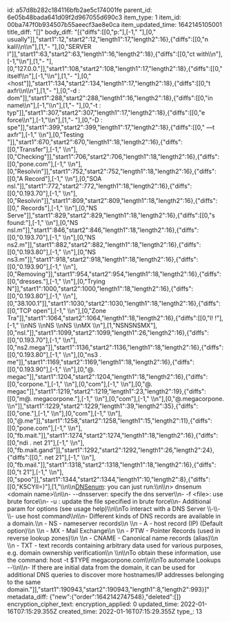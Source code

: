 id: a57d8b282c184116bfb2ae5c174001fe
parent_id: 6e05b48bada641d09f2d967055d690c3
item_type: 1
item_id: 00ba747f0b934507b55aeecf3ae8e0ca
item_updated_time: 1642145105001
title_diff: "[]"
body_diff: "[{\"diffs\":[[0,\"p:</ins>\"],[-1,\" \"],[0,\" usually\"]],\"start1\":12,\"start2\":12,\"length1\":17,\"length2\":16},{\"diffs\":[[0,\"n kali\\\n\\\n\"],[1,\"- \"],[0,\"SERVER I\"]],\"start1\":63,\"start2\":63,\"length1\":16,\"length2\":18},{\"diffs\":[[0,\"ct with\\\n\"],[-1,\"\\\n\"],[1,\"- \"],[0,\"127.0.0.\"]],\"start1\":108,\"start2\":108,\"length1\":17,\"length2\":18},{\"diffs\":[[0,\" itself\\\n\"],[-1,\"\\\n\"],[1,\"- \"],[0,\"&lt;host\"]],\"start1\":134,\"start2\":134,\"length1\":17,\"length2\":18},{\"diffs\":[[0,\"t axfr\\\n\\\n\"],[1,\"- \"],[0,\"-d : dom\"]],\"start1\":288,\"start2\":288,\"length1\":16,\"length2\":18},{\"diffs\":[[0,\"in name\\\n\"],[-1,\"\\\n\"],[1,\"- \"],[0,\"-t : typ\"]],\"start1\":307,\"start2\":307,\"length1\":17,\"length2\":18},{\"diffs\":[[0,\"e force\\\n\"],[-1,\"\\\n\"],[1,\"- \"],[0,\"-D : spe\"]],\"start1\":399,\"start2\":399,\"length1\":17,\"length2\":18},{\"diffs\":[[0,\" —t axfr\"],[-1,\" \\\n\"],[0,\"Testing \"]],\"start1\":670,\"start2\":670,\"length1\":18,\"length2\":16},{\"diffs\":[[0,\"Transfer\"],[-1,\" \\\n\"],[0,\"Checking\"]],\"start1\":706,\"start2\":706,\"length1\":18,\"length2\":16},{\"diffs\":[[0,\"pone.com\"],[-1,\" \\\n\"],[0,\"Resolvin\"]],\"start1\":752,\"start2\":752,\"length1\":18,\"length2\":16},{\"diffs\":[[0,\"A Record\"],[-1,\" \\\n\"],[0,\"SOA nsl.\"]],\"start1\":772,\"start2\":772,\"length1\":18,\"length2\":16},{\"diffs\":[[0,\"0.193.70\"],[-1,\" \\\n\"],[0,\"Resolvin\"]],\"start1\":809,\"start2\":809,\"length1\":18,\"length2\":16},{\"diffs\":[[0,\" Records\"],[-1,\" \\\n\"],[0,\"NS Serve\"]],\"start1\":829,\"start2\":829,\"length1\":18,\"length2\":16},{\"diffs\":[[0,\"s found:\"],[-1,\" \\\n\"],[0,\"NS nsl.m\"]],\"start1\":846,\"start2\":846,\"length1\":18,\"length2\":16},{\"diffs\":[[0,\"0.193.70\"],[-1,\" \\\n\"],[0,\"NS ns2.m\"]],\"start1\":882,\"start2\":882,\"length1\":18,\"length2\":16},{\"diffs\":[[0,\"0.193.80\"],[-1,\" \\\n\"],[0,\"NS ns3.m\"]],\"start1\":918,\"start2\":918,\"length1\":18,\"length2\":16},{\"diffs\":[[0,\"0.193.90\"],[-1,\" \\\n\"],[0,\"Removing\"]],\"start1\":954,\"start2\":954,\"length1\":18,\"length2\":16},{\"diffs\":[[0,\"dresses.\"],[-1,\" \\\n\"],[0,\"Trying N\"]],\"start1\":1000,\"start2\":1000,\"length1\":18,\"length2\":16},{\"diffs\":[[0,\"0.193.80\"],[-1,\" \\\n\"],[0,\"38.100.1\"]],\"start1\":1030,\"start2\":1030,\"length1\":18,\"length2\":16},{\"diffs\":[[0,\"TCP open\"],[-1,\" \\\n\"],[0,\"Zone Tra\"]],\"start1\":1064,\"start2\":1064,\"length1\":18,\"length2\":16},{\"diffs\":[[0,\"l! !\"],[-1,\" \\\nNS \\\nNS \\\nNS \\\nMX \\\n\"],[1,\"NSNSNSMX\"],[0,\"nsl.\"]],\"start1\":1099,\"start2\":1099,\"length1\":26,\"length2\":16},{\"diffs\":[[0,\"0.193.70\"],[-1,\" \\\n\"],[0,\"ns2.mega\"]],\"start1\":1136,\"start2\":1136,\"length1\":18,\"length2\":16},{\"diffs\":[[0,\"0.193.80\"],[-1,\" \\\n\"],[0,\"ns3 . me\"]],\"start1\":1169,\"start2\":1169,\"length1\":18,\"length2\":16},{\"diffs\":[[0,\"0.193.90\"],[-1,\" \\\n\"],[0,\"@. megac\"]],\"start1\":1204,\"start2\":1204,\"length1\":18,\"length2\":16},{\"diffs\":[[0,\"corpone.\"],[-1,\" \\\n\"],[0,\"com\"],[-1,\" \\\n\"],[0,\"@. megac\"]],\"start1\":1219,\"start2\":1219,\"length1\":23,\"length2\":19},{\"diffs\":[[0,\"m@. megacorpone.\"],[-1,\" \\\n\"],[0,\"com\"],[-1,\" \\\n\"],[0,\"@.megacorpone. \\\n\"]],\"start1\":1229,\"start2\":1229,\"length1\":39,\"length2\":35},{\"diffs\":[[0,\"one.\"],[-1,\" \\\n\"],[0,\"com\"],[-1,\" \\\n\"],[0,\"@.me\"]],\"start1\":1258,\"start2\":1258,\"length1\":15,\"length2\":11},{\"diffs\":[[0,\"pone.com\"],[-1,\" \\\n\"],[0,\"fb.mait.\"]],\"start1\":1274,\"start2\":1274,\"length1\":18,\"length2\":16},{\"diffs\":[[0,\"ndi . net 21\"],[-1,\" \\\n\"],[0,\"fb.mait.gand\"]],\"start1\":1292,\"start2\":1292,\"length1\":26,\"length2\":24},{\"diffs\":[[0,\". net 21\"],[-1,\" \\\n\"],[0,\"fb.mail.\"]],\"start1\":1318,\"start2\":1318,\"length1\":18,\"length2\":16},{\"diffs\":[[0,\"t 21\"],[-1,\" \\\n\"],[0,\"spoo\"]],\"start1\":1344,\"start2\":1344,\"length1\":10,\"length2\":8},{\"diffs\":[[0,\"K5CYII=)\"],[1,\"\\\n\\\n<ins>DNSenum</ins>: you can just run:\\\n\\\n> dnsenum &lt;domain name&gt;\\\n\\\n- --dnsserver: specify the dns server\\\n- -f &lt;file&gt;: use brute force\\\n- -u : update the file specified in brute force\\\n- Additional param for options (see usage help)\\\n\\\nTo interact with a DNS Server \\\\-\\\\-\\\\- use host command\\\n\\\n- Different kinds of DNS records are available in a domain.\\\n    - NS - nameserver records\\\n        \\\n    - A - host record (IP) (Default option)\\\n        \\\n    - MX - Mail Exchange\\\n        \\\n    - PTW - Pointer Records (used in reverse lookup zones)\\\n        \\\n    - CNAME - Canonical name records (alias)\\\n        \\\n    - TXT - text records containing arbitrary data used for various purposes, e.g. domain ownership verification\\\n        \\\n\\\nTo obtain these information, use the command: host -t $TYPE megacorpone.com\\\n\\\nTo automate Lookups --\\\n\\\n- If there are initial data from the domain, it can be used for additional DNS queries to discover more hostnames/IP addresses belonging to the same domain.\"]],\"start1\":190943,\"start2\":190943,\"length1\":8,\"length2\":993}]"
metadata_diff: {"new":{"order":1642142747548},"deleted":[]}
encryption_cipher_text: 
encryption_applied: 0
updated_time: 2022-01-16T07:15:29.355Z
created_time: 2022-01-16T07:15:29.355Z
type_: 13